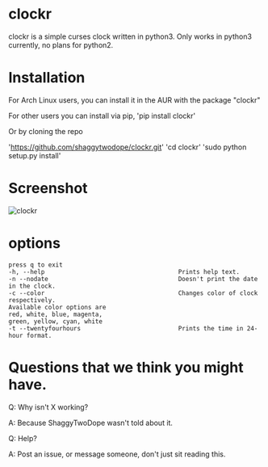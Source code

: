 # clockr
clockr is a simple curses clock written in python3. Only works in python3 currently, no plans for python2.

# Installation
For Arch Linux users, you can install it in the AUR with the package "clockr"

For other users you can install via pip, 'pip install clockr'

Or by cloning the repo

'https://github.com/shaggytwodope/clockr.git'
'cd clockr'
'sudo python setup.py install'


# Screenshot
![clockr](http://i.imgur.com/gNyIXlX.png)

# options
    press q to exit
    -h, --help                                     Prints help text.
    -n --nodate                                    Doesn't print the date in the clock.
    -c --color                                     Changes color of clock respectively.
    Available color options are 
    red, white, blue, magenta,
    green, yellow, cyan, white 
    -t --twentyfourhours                           Prints the time in 24-hour format.

# Questions that we think you might have.
Q: Why isn't X working?

A: Because ShaggyTwoDope wasn't told about it.


Q: Help?

A: Post an issue, or message someone, don't just sit reading this.
